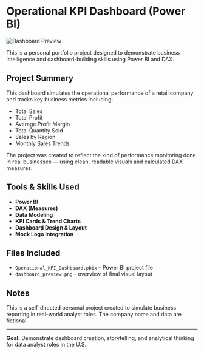 # Operational KPI Dashboard (Power BI)
![Dashboard Preview](dashboard_preview.png)


This is a personal portfolio project designed to demonstrate business intelligence and dashboard-building skills using Power BI and DAX.

## Project Summary

This dashboard simulates the operational performance of a retail company and tracks key business metrics including:

- Total Sales
- Total Profit
- Average Profit Margin
- Total Quantity Sold
- Sales by Region
- Monthly Sales Trends

The project was created to reflect the kind of performance monitoring done in real businesses — using clean, readable visuals and calculated DAX measures.

## Tools & Skills Used

- **Power BI**
- **DAX (Measures)**
- **Data Modeling**
- **KPI Cards & Trend Charts**
- **Dashboard Design & Layout**
- **Mock Logo Integration**

## Files Included

- `Operational_KPI_Dashboard.pbix` – Power BI project file
- `dashboard_preview.png` – overview of final visual layout

## Notes

This is a self-directed personal project created to simulate business reporting in real-world analyst roles. The company name and data are fictional.

---

**Goal:** Demonstrate dashboard creation, storytelling, and analytical thinking for data analyst roles in the U.S.
